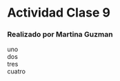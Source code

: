 <!DOCTYPE html>
<html lang="es">
<head>
    <meta charset="UTF-8">
    <meta name="viewport" content="width=device-width, initial-scale=1.0">
    <link href="Act Obligatoria 1.css" rel="stylesheet" type="text/css" />
    <title>Ejercicios Codo a Codo</title>
</head>
<body>
    <h1>Actividad Clase 9</h1>
    <h3>Realizado por Martina Guzman</h3>

<div>uno</div>
<div class="distinto">dos</div>
<div>tres</div>
<div>cuatro</div>
      

</body>
</html>
